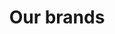 ---
layout: pages
title: Our brands
description: Our brands are all based on the group’s core engineering expertise and technologies.
---